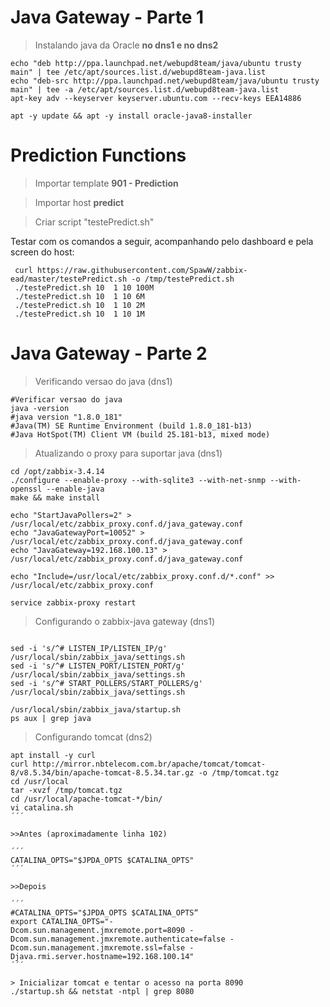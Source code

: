 # Java Gateway - Parte 1

> Instalando java da Oracle **no dns1 e no dns2**
```
echo "deb http://ppa.launchpad.net/webupd8team/java/ubuntu trusty main" | tee /etc/apt/sources.list.d/webupd8team-java.list
echo "deb-src http://ppa.launchpad.net/webupd8team/java/ubuntu trusty main" | tee -a /etc/apt/sources.list.d/webupd8team-java.list
apt-key adv --keyserver keyserver.ubuntu.com --recv-keys EEA14886

apt -y update && apt -y install oracle-java8-installer
```

# Prediction Functions

> Importar template **901 - Prediction**

> Importar host **predict**

> Criar script "testePredict.sh"

Testar com os comandos a seguir, acompanhando pelo dashboard e pela screen do host:

```
 curl https://raw.githubusercontent.com/SpawW/zabbix-ead/master/testePredict.sh -o /tmp/testePredict.sh
 ./testePredict.sh 10  1 10 100M
 ./testePredict.sh 10  1 10 6M
 ./testePredict.sh 10  1 10 2M
 ./testePredict.sh 10  1 10 1M
```

# Java Gateway - Parte 2

> Verificando versao do java (dns1)
```
#Verificar versao do java
java -version
#java version "1.8.0_181"
#Java(TM) SE Runtime Environment (build 1.8.0_181-b13)
#Java HotSpot(TM) Client VM (build 25.181-b13, mixed mode)

```

> Atualizando o proxy para suportar java (dns1)
```
cd /opt/zabbix-3.4.14
./configure --enable-proxy --with-sqlite3 --with-net-snmp --with-openssl --enable-java
make && make install

echo "StartJavaPollers=2" > /usr/local/etc/zabbix_proxy.conf.d/java_gateway.conf
echo "JavaGatewayPort=10052" > /usr/local/etc/zabbix_proxy.conf.d/java_gateway.conf
echo "JavaGateway=192.168.100.13" > /usr/local/etc/zabbix_proxy.conf.d/java_gateway.conf

echo "Include=/usr/local/etc/zabbix_proxy.conf.d/*.conf" >> /usr/local/etc/zabbix_proxy.conf
 
service zabbix-proxy restart 
```

> Configurando o zabbix-java gateway (dns1)

```

sed -i 's/^# LISTEN_IP/LISTEN_IP/g' /usr/local/sbin/zabbix_java/settings.sh
sed -i 's/^# LISTEN_PORT/LISTEN_PORT/g' /usr/local/sbin/zabbix_java/settings.sh
sed -i 's/^# START_POLLERS/START_POLLERS/g' /usr/local/sbin/zabbix_java/settings.sh

/usr/local/sbin/zabbix_java/startup.sh
ps aux | grep java 

```

> Configurando tomcat (dns2)

```
apt install -y curl
curl http://mirror.nbtelecom.com.br/apache/tomcat/tomcat-8/v8.5.34/bin/apache-tomcat-8.5.34.tar.gz -o /tmp/tomcat.tgz
cd /usr/local
tar -xvzf /tmp/tomcat.tgz
cd /usr/local/apache-tomcat-*/bin/
vi catalina.sh
´´´

>>Antes (aproximadamente linha 102)

´´´
CATALINA_OPTS="$JPDA_OPTS $CATALINA_OPTS"
´´´

>>Depois

´´´
#CATALINA_OPTS="$JPDA_OPTS $CATALINA_OPTS“
export CATALINA_OPTS="-
Dcom.sun.management.jmxremote.port=8090 -
Dcom.sun.management.jmxremote.authenticate=false -
Dcom.sun.management.jmxremote.ssl=false -
Djava.rmi.server.hostname=192.168.100.14"
´´´

> Inicializar tomcat e tentar o acesso na porta 8090
./startup.sh && netstat -ntpl | grep 8080










